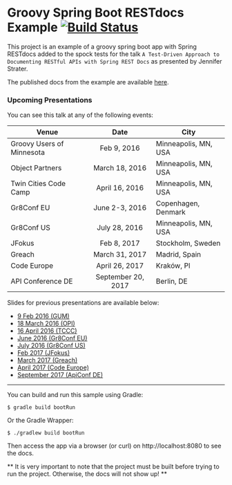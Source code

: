 # Groovy Spring Boot RESTdocs Example [![Build Status](https://travis-ci.org/jlstrater/groovy-spring-boot-restdocs-example.svg?branch=master)](https://travis-ci.org/jlstrater/groovy-spring-boot-restdocs-example)

This project is an example of a groovy spring boot app with Spring RESTdocs added to the spock tests for the talk `A Test-Driven Approach to Documenting RESTful APIs with Spring REST Docs` as presented by Jennifer Strater.

The published docs from the example are available [here](http://jlstrater.github.io/groovy-spring-boot-restdocs-example/).

### Upcoming Presentations

You can see this talk at any of the following events:

| Venue         | Date          | City  |
| ------------- |:-------------:|-----|
|Groovy Users of Minnesota | Feb 9, 2016 | Minneapolis, MN, USA
| Object Partners | March 18, 2016 | Minneapolis, MN, USA
| Twin Cities Code Camp | April 16, 2016 | Minneapolis, MN, USA
| Gr8Conf EU | June 2-3, 2016 | Copenhagen, Denmark
| Gr8Conf US | July 28, 2016 | Minneapolis, MN, USA
| JFokus | Feb 8, 2017 | Stockholm, Sweden
| Greach | March 31, 2017 | Madrid, Spain
| Code Europe | April 26, 2017 | Kraków, Pl
| API Conference DE | September 20, 2017 | Berlin, DE

Slides for previous presentations are available below:

* [9 Feb 2016 (GUM)](https://speakerdeck.com/jlstrater/test-driven-approaches-to-documenting-restful-apis)
* [18 March 2016 (OPI)](https://speakerdeck.com/jlstrater/a-test-driven-approach-to-documenting-restful-apis-with-spring-rest-docs)
* [16 April 2016 (TCCC)](https://speakerdeck.com/jlstrater/test-driven-approaches-to-documenting-restful-apis-1)
* [June 2016 (Gr8Conf EU)](https://speakerdeck.com/jlstrater/a-test-driven-approach-to-documenting-restful-apis-with-spring-rest-docs-gr8conf-eu-2016)
* [July 2016 (Gr8Conf US)](https://speakerdeck.com/jlstrater/a-test-driven-approach-to-documenting-restful-apis-with-spring-rest-docs-gr8conf-us)
* [Feb 2017 (JFokus)](https://speakerdeck.com/jlstrater/test-driven-docs-jfokus-2017)
* [March 2017 (Greach)](https://speakerdeck.com/jlstrater/test-driven-docs-greach-2017)
* [April 2017 (Code Europe)](https://speakerdeck.com/jlstrater/test-driven-docs-code-europe-2017)
* [September 2017 (ApiConf DE)](https://speakerdeck.com/jlstrater/test-driven-docs-apiconf-de-2017)

-----

You can build and run this sample using Gradle:

```
$ gradle build bootRun
```

Or the Gradle Wrapper:

```
$ ./gradlew build bootRun
```

Then access the app via a browser (or curl) on http://localhost:8080 to see the docs.

** It is very important to note that the project must be built before trying to run the project. Otherwise, the docs will not show up! **
